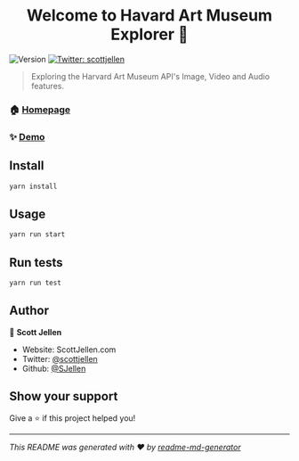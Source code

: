 <h1 align="center">Welcome to Havard Art Museum Explorer 👋</h1>
<p>
  <img alt="Version" src="https://img.shields.io/badge/version-0.1.0-blue.svg?cacheSeconds=2592000" />
  <a href="https://twitter.com/scottjellen" target="_blank">
    <img alt="Twitter: scottjellen" src="https://img.shields.io/twitter/follow/scottjellen.svg?style=social" />
  </a>
</p>

> Exploring the Harvard Art Museum API's Image, Video and Audio features.

### 🏠 [Homepage](https://modest-albattani-0df9f4.netlify.app/)

### ✨ [Demo](https://modest-albattani-0df9f4.netlify.app/)

## Install

```sh
yarn install
```

## Usage

```sh
yarn run start
```

## Run tests

```sh
yarn run test
```

## Author

👤 **Scott Jellen**

* Website: ScottJellen.com
* Twitter: [@scottjellen](https://twitter.com/scottjellen)
* Github: [@SJellen](https://github.com/SJellen)

## Show your support

Give a ⭐️ if this project helped you!

***
_This README was generated with ❤️ by [readme-md-generator](https://github.com/kefranabg/readme-md-generator)_